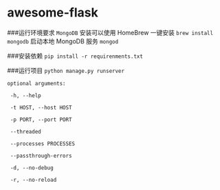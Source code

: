 # awesome-flask

###运行环境要求
`MongoDB`
安装可以使用 HomeBrew 一键安装
`brew install mongodb`
启动本地 MongoDB 服务
`mongod`

###安装依赖
`pip install -r requirenments.txt`

###运行项目
`python manage.py runserver`

```
optional arguments:

 -h, --help 
 
 -t HOST, --host HOST
 
 -p PORT, --port PORT
 
 --threaded
 
 --processes PROCESSES
 
 --passthrough-errors
 
 -d, --no-debug
 
 -r, --no-reload
 
```

